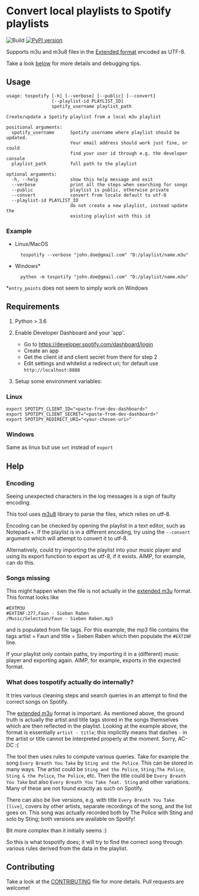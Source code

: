# Convert local playlists to Spotify playlists

![Build](https://github.com/radujica/tospotify/workflows/build.yml/badge.svg)
[![PyPI version](https://badge.fury.io/py/tospotify.svg)](https://badge.fury.io/py/tospotify)

Supports m3u and m3u8 files in the [Extended format](https://en.wikipedia.org/wiki/M3U) encoded as UTF-8.

Take a look [below](#help) for more details and debugging tips.

## Usage

    usage: tospotify [-h] [--verbose] [--public] [--convert]
                     [--playlist-id PLAYLIST_ID]
                     spotify_username playlist_path
    
    Create/update a Spotify playlist from a local m3u playlist
    
    positional arguments:
      spotify_username      Spotify username where playlist should be updated.
                            Your email address should work just fine, or could
                            find your user id through e.g. the developer console
      playlist_path         full path to the playlist
    
    optional arguments:
      -h, --help            show this help message and exit
      --verbose             print all the steps when searching for songs
      --public              playlist is public, otherwise private
      --convert             convert from locale default to utf-8
      --playlist-id PLAYLIST_ID
                            do not create a new playlist, instead update the
                            existing playlist with this id
                            
### Example
* Linux/MacOS

        tospotify --verbose "john.doe@gmail.com" "D:/playlist/name.m3u"
        
* Windows*

        python -m tospotify "john.doe@gmail.com" "D:/playlist/name.m3u"
        
\*`entry_points` does not seem to simply work on Windows 


## Requirements
1. Python > 3.6
2. Enable Developer Dashboard and your 'app'.

    - Go to https://developer.spotify.com/dashboard/login
    - Create an app
    - Get the client id and client secret from there for step 2
    - Edit settings and whitelist a redirect uri; for default use `http://localhost:8888`
    
3. Setup some environment variables:

### Linux

    export SPOTIPY_CLIENT_ID="<paste-from-dev-dashboard>"
    export SPOTIPY_CLIENT_SECRET="<paste-from-dev-dashboard>"
    export SPOTIPY_REDIRECT_URI="<your-chosen-uri>"
    
### Windows
Same as linux but use `set` instead of `export`


## Help

### Encoding

Seeing unexpected characters in the log messages is a sign of faulty encoding.

This tool uses [m3u8](https://github.com/globocom/m3u8) library to parse the files, which relies on utf-8.

Encoding can be checked by opening the playlist in a text editor, such as Notepad++.
If the playlist is in a different encoding, 
try using the `--convert` argument which will attempt to convert it to utf-8.

Alternatively, could try importing the playlist into your music player and using its export function 
to export as utf-8, if it exists. AIMP, for example, can do this.

### Songs missing

This might happen when the file is not actually in the [extended m3u](https://en.wikipedia.org/wiki/M3U) format. 
This format looks like

    #EXTM3U
    #EXTINF:277,Faun - Sieben Raben
    /Music/Selection/Faun - Sieben Raben.mp3
    
and is populated from file tags. For this example, the mp3 file contains the tags 
artist = Faun and title = Sieben Raben which then populate the `#EXTINF` line.

If your playlist only contain paths, try importing it in a (different) music player and exporting again.
AIMP, for example, exports in the expected format.

### What does tospotify actually do internally?

It tries various cleaning steps and search queries in an attempt to find the correct songs on Spotify.

The [extended m3u](https://en.wikipedia.org/wiki/M3U) format is important. As mentioned above, the ground truth
is actually the artist and title tags stored in the songs themselves which are then reflected in the playlist.
Looking at the example above, the format is essentially `artist - title`; this implicitly means that dashes `-`
in the artist or title cannot be interpreted properly at the moment. Sorry, AC-DC :(

The tool then uses rules to compute various queries. Take for example the song 
`Every Breath You Take` by `Sting and the Police`. This can be stored in many ways. The artist could be
`Sting and the Police`, `Sting;The Police`, `Sting & the Police`, `The Police`, etc.
Then the title could be `Every Breath You Take` but also `Every Breath You Take feat. Sting` and other
variations. Many of these are not found exactly as such on Spotify.

There can also be live versions, e.g. with title `Every Breath You Take [live]`,
covers by other artists, separate recordings of the song,
and the list goes on. This song was actually recorded both by The Police with Sting
and solo by Sting; both versions are available on Spotify!

Bit more complex than it initially seems :)

So this is what tospotify does; it will try to find the correct song through various rules derived from the data in the 
playlist.


## Contributing

Take a look at the [CONTRIBUTING](CONTRIBUTING.md) file for more details. Pull requests are welcome!
